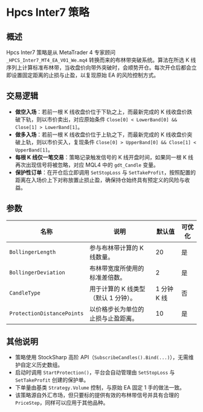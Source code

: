 # Hpcs Inter7 策略

## 概述
Hpcs Inter7 策略是从 MetaTrader 4 专家顾问 `_HPCS_Inter7_MT4_EA_V01_We.mq4` 转换而来的布林带突破系统。算法在所选 K 线序列上计算标准布林带，当收盘价向带外突破时，会顺势开仓。每次开仓后都会立即设置固定距离的止损与止盈，以复现原始 EA 的风险控制方式。

## 交易逻辑
- **做空入场**：若前一根 K 线收盘价位于下轨之上，而最新完成的 K 线收盘价跌破下轨，则以市价卖出，对应原始条件 `Close[0] < LowerBand[0] && Close[1] > LowerBand[1]`。
- **做多入场**：若前一根 K 线收盘价位于上轨之下，而最新完成的 K 线收盘价突破上轨，则以市价买入，复现条件 `Close[0] > UpperBand[0] && Close[1] < UpperBand[1]`。
- **每根 K 线仅一笔交易**：策略记录触发信号的 K 线开盘时间，如果同一根 K 线再次出现信号将被忽略，对应 MQL4 中的 `gdt_Candle` 变量。
- **保护性订单**：在开仓后立即调用 `SetStopLoss` 与 `SetTakeProfit`，按照配置的距离在入场价上下对称放置止损止盈，确保持仓始终具有预定义的风险与收益。

## 参数
| 名称 | 说明 | 默认值 | 可优化 |
| --- | --- | --- | --- |
| `BollingerLength` | 参与布林带计算的 K 线数量。 | 20 | 是 |
| `BollingerDeviation` | 布林带宽度所使用的标准差倍数。 | 2 | 是 |
| `CandleType` | 用于计算的 K 线类型（默认 1 分钟）。 | 1 分钟 K 线 | 否 |
| `ProtectionDistancePoints` | 以价格步长为单位的止损与止盈距离。 | 10 | 是 |

## 其他说明
- 策略使用 StockSharp 高阶 API（`SubscribeCandles().Bind(...)`），无需维护自定义历史数组。
- 启动时调用 `StartProtection()`，平台会自动管理由 `SetStopLoss` 与 `SetTakeProfit` 创建的保护单。
- 下单量由基类 `Strategy.Volume` 控制，与原始 EA 固定 1 手的做法一致。
- 该策略源自外汇市场，但只要标的提供有效的布林带信号并具有合理的 `PriceStep`，同样可以应用于其他品种。
